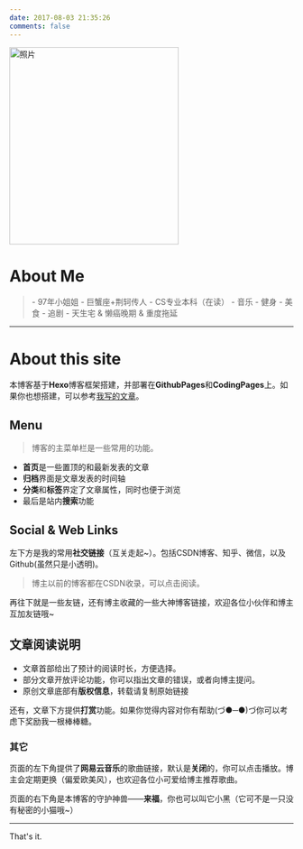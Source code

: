 ```yaml
---
date: 2017-08-03 21:35:26
comments: false
---
```


<img src="http://ou7wdump3.bkt.clouddn.com/me2.jpg" width = "300" height = "350" alt="照片"  >


# About Me #

<blockquote class="blockquote-center">
- 97年小姐姐
- 巨蟹座+荆轲传人
- CS专业本科（在读）
- 音乐 - 健身 - 美食 - 追剧
- 天生宅 & 懒癌晚期 & 重度拖延
</blockquote>


----------


# About this site #



本博客基于**Hexo**博客框架搭建，并部署在**GithubPages**和**CodingPages**上。如果你也想搭建，可以参考[我写的文章](http://jmyblog.top/2017/08/06/Hexo-GithubPages-CodingPages%E6%90%AD%E5%BB%BA%E8%87%AA%E5%B7%B1%E7%9A%84%E4%B8%AA%E4%BA%BA%E5%8D%9A%E5%AE%A2/)。

## Menu ##



> 博客的主菜单栏是一些常用的功能。

- **首页**是一些置顶的和最新发表的文章
- **归档**界面是文章发表的时间轴
- **分类**和**标签**界定了文章属性，同时也便于浏览
- 最后是站内**搜索**功能

## Social & Web Links ##

左下方是我的常用**社交链接**（互关走起~）。包括CSDN博客、知乎、微信，以及Github(虽然只是小透明)。



> 博主以前的博客都在CSDN收录，可以点击阅读。

再往下就是一些友链，还有博主收藏的一些大神博客链接，欢迎各位小伙伴和博主互加友链哦~

## 文章阅读说明 ##


- 文章首部给出了预计的阅读时长，方便选择。
- 部分文章开放评论功能，你可以指出文章的错误，或者向博主提问。
- 原创文章底部有**版权信息**，转载请复制原始链接

还有，文章下方提供**打赏**功能。如果你觉得内容对你有帮助(づ●─●)づ你可以考虑下奖励我一根棒棒糖。


### 其它 ###

页面的左下角提供了**网易云音乐**的歌曲链接，默认是**关闭**的，你可以点击播放。博主会定期更换（偏爱欧美风），也欢迎各位小可爱给博主推荐歌曲。

页面的右下角是本博客的守护神兽——**来福**，你也可以叫它小黑（它可不是一只没有秘密的小猫哦~）


----------

That's it.




